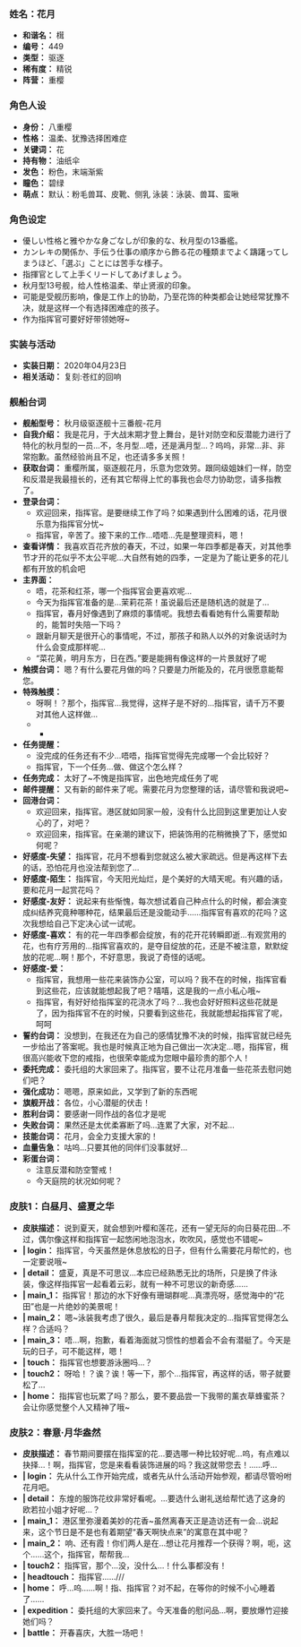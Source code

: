 ### 姓名：花月
* **和谐名：** 榵
* **编号：** 449
* **类型：** 驱逐
* **稀有度：** 精锐
* **阵营：** 重樱


### 角色人设
* **身份：** 八重樱
* **性格：** 温柔、犹豫选择困难症
* **关键词：** 花
* **持有物：** 油纸伞
* **发色：** 粉色，末端渐紫
* **瞳色：** 碧绿
* **萌点：** 默认：粉毛兽耳、皮靴、侧乳
泳装：泳装、兽耳、蛮啾


### 角色设定
* 優しい性格と雅やかな身ごなしが印象的な、秋月型の13番艦。
* カンレキの関係か、手伝う仕事の順序から飾る花の種類までよく躊躇ってしまうほど、「選ぶ」ことには苦手な様子。
* 指揮官として上手くリードしてあげましょう。
* 秋月型13号舰，给人性格温柔、举止贤淑的印象。
* 可能是受舰历影响，像是工作上的协助，乃至花饰的种类都会让她经常犹豫不决，就是这样一个有选择困难症的孩子。
* 作为指挥官可要好好带领她呀~


### 实装与活动
* **实装日期：** 2020年04月23日
* **相关活动：** 复刻:苍红的回响


### 舰船台词
* **舰船型号：** 秋月级驱逐舰十三番舰-花月
* **自我介绍：** 我是花月，于大战末期才登上舞台，是针对防空和反潜能力进行了特化的秋月型的一员…不，冬月型…唔，还是满月型…？呜呜，非常…非、非常抱歉。虽然经验尚且不足，也还请多多关照！
* **获取台词：** 重樱所属，驱逐舰花月，乐意为您效劳。跟同级姐妹们一样，防空和反潜是我最擅长的，还有其它帮得上忙的事我也会尽力协助您，请多指教了。
* **登录台词：**
  * 欢迎回来，指挥官。是要继续工作了吗？如果遇到什么困难的话，花月很乐意为指挥官分忧~
  * 指挥官，辛苦了。接下来的工作…唔唔…先是整理资料，嗯！
* **查看详情：** 我喜欢百花齐放的春天，不过，如果一年四季都是春天，对其他季节才开的花似乎不太公平呢…大自然有她的四季，一定是为了能让更多的花儿都有开放的机会吧
* **主界面：**
  * 唔，花茶和红茶，哪一个指挥官会更喜欢呢…
  * 今天为指挥官准备的是…茉莉花茶！虽说最后还是随机选的就是了…
  * 指挥官，春月好像遇到了麻烦的事情呢。我想去看看她有什么需要帮助的，能暂时失陪一下吗？
  * 跟新月聊天是很开心的事情呢，不过，那孩子和熟人以外的对象说话时为什么会变成那样呢…
  * “菜花黄，明月东方，日在西。”要是能拥有像这样的一片景就好了呢
* **触摸台词：** 嗯？有什么要花月做的吗？只要是力所能及的，花月很愿意能帮您。
* **特殊触摸：**
  * 呀啊！？那个，指挥官…我觉得，这样子是不好的…指挥官，请千万不要对其他人这样做…
  * -
* **任务提醒：**
  * 没完成的任务还有不少…唔唔，指挥官觉得先完成哪一个会比较好？
  * 指挥官，下一个任务…做、做这个怎么样？
* **任务完成：** 太好了~不愧是指挥官，出色地完成任务了呢
* **邮件提醒：** 又有新的邮件来了呢。需要花月为您整理的话，请尽管和我说吧~
* **回港台词：**
  * 欢迎回来，指挥官。港区就如同家一般，没有什么比回到这里更加让人安心的了，对吧？
  * 欢迎回来，指挥官。在亲潮的建议下，把装饰用的花稍微换了下，感觉如何呢？
* **好感度-失望：** 指挥官，花月不想看到您就这么被大家疏远。但是再这样下去的话，恐怕花月也没法帮到您了…
* **好感度-陌生：** 指挥官，今天阳光灿烂，是个美好的大晴天呢。有兴趣的话，要和花月一起赏花吗？
* **好感度-友好：** 说起来有些惭愧，每次想试着自己种点什么的时候，都会演变成纠结养究竟种哪种花，结果最后还是没能动手……指挥官有喜欢的花吗？这次我想给自己下定决心试一试呢。
* **好感度-喜欢：** 有的花一年四季都会绽放，有的花开花转瞬即逝…有观赏用的花，也有疗芳用的…指挥官喜欢的，是夺目绽放的花，还是不被注意，默默绽放的花呢…啊！那个，不好意思，我说了奇怪的话呢。
* **好感度-爱：**
  * 指挥官，我想用一些花来装饰办公室，可以吗？我不在的时候，指挥官看到这些花，应该就能想起我了吧？嘻嘻，这是我的一点小私心哦~
  * 指挥官，有好好给指挥室的花浇水了吗？…我也会好好照料这些花就是了，因为指挥官不在的时候，只要看到这些花，我就能想起指挥官了呢，呵呵
* **誓约台词：** 没想到，在我还在为自己的感情犹豫不决的时候，指挥官就已经先一步给出了答案呢。我也是时候真正地为自己做出一次决定…嗯，指挥官，榵很高兴能收下您的戒指，也很荣幸能成为您眼中最珍贵的那个人！
* **委托完成：** 委托组的大家回来了。指挥官，要不让花月准备一些花茶去慰问她们吧？
* **强化成功：** 嗯嗯，原来如此，又学到了新的东西呢
* **旗舰开战：** 各位，小心潜艇的伏击！
* **胜利台词：** 要感谢一同作战的各位才是呢
* **失败台词：** 果然还是太优柔寡断了吗…连累了大家，对不起…
* **技能台词：** 花月，会全力支援大家的！
* **血量告急：** 咕呜…只要其他的同伴们没事就好…
* **彩蛋台词：**
  * 注意反潜和防空警戒！
  * 今天庭院的状况如何呢？


### 皮肤1：白昼月、盛夏之华
* **皮肤描述：** 说到夏天，就会想到叶樱和莲花，还有一望无际的向日葵花田…不过，偶尔像这样和指挥官一起悠闲地泡泡水，吹吹风，感觉也不错呢~
* **| login：** 指挥官，今天虽然是休息放松的日子，但有什么需要花月帮忙的，也一定要说哦~
* **| detail：** 盛夏，真是不可思议…本应已经熟悉无比的场所，只是换了件泳装，像这样指挥官一起看着云彩，就有一种不可思议的新奇感……
* **| main_1：** 指挥官！那边的水下好像有珊瑚群呢…真漂亮呀，感觉海中的“花田”也是一片绝妙的美景呢！
* **| main_2：** 嗯~泳装我考虑了很久，最后是春月帮我决定的…指挥官觉得怎么样？合适吗？
* **| main_3：** 唔…啊，抱歉，看着海面就习惯性的想着会不会有潜艇了。今天是玩的日子，可不能这样，嗯！
* **| touch：** 指挥官也想要游泳圈吗…？
* **| touch2：** 呀哈！？诶？诶！等一下，那个…指挥官，再这样的话，带子就要松了…
* **| home：** 指挥官也玩累了吗？那么，要不要品尝一下我带的薰衣草蜂蜜茶？会让你感觉整个人又精神了哦~


### 皮肤2：春意·月华盎然
* **皮肤描述：** 春节期间要摆在指挥室的花…要选哪一种比较好呢…呜，有点难以抉择…！啊，指挥官，您是来看看装饰进展的吗？我这就带您去！……呼…
* **| login：** 先从什么工作开始完成，或者先从什么活动开始参观，都请尽管吩咐花月吧。
* **| detail：** 东煌的服饰花纹非常好看呢。…要选什么谢礼送给帮忙选了这身的欧若拉小姐才好呢…？
* **| main_1：** 港区里弥漫着美妙的花香~虽然离春天正是造访还有一会…说起来，这个节日是不是也有着期望“春天啊快点来”的寓意在其中呢？
* **| main_2：** 响、还有霞！你们两人是在…想让花月推荐一个获得？啊，呃，这个……这个，指挥官，帮帮我…
* **| touch2：** 指挥官，那个…没，没什么…！什么事都没有！
* **| headtouch：** 指挥官……///
* **| home：** 呼…呜……啊！指、指挥官？对不起，在等你的时候不小心睡着了……
* **| expedition：** 委托组的大家回来了。今天准备的慰问品…啊，要放爆竹迎接她们吗？
* **| battle：** 开春喜庆，大胜一场吧！
